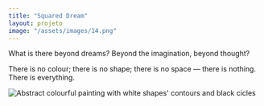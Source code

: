 ```yaml
---
title: "Squared Dream"
layout: projeto
image: "/assets/images/14.png"
---
```


<p>What is there beyond dreams? Beyond the imagination, beyond thought?</p>

<p>There is no colour; there is no shape; there is no space — there is nothing. There is everything.</p>

<img src="{{site.baseurl}}/assets/images/14.png" alt="Abstract colourful painting with white shapes' contours and black cicles" title="Abstract colourful painting with white shapes' contours and black cicles">